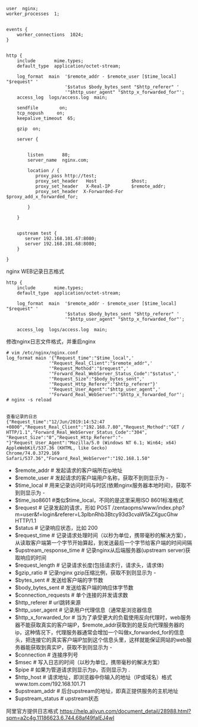 ```
user  nginx;
worker_processes  1;


events {
    worker_connections  1024;
}


http {
    include       mime.types;
    default_type  application/octet-stream;

    log_format  main  '$remote_addr - $remote_user [$time_local] "$request" '
                      '$status $body_bytes_sent "$http_referer" '
                      '"$http_user_agent" "$http_x_forwarded_for"';
    access_log  logs/access.log  main;

    sendfile        on;
    tcp_nopush     on;
    keepalive_timeout  65;

    gzip  on;

    server {


        listen       80;
        server_name  nginx.com;

        location / {
           proxy_pass http://test;
           proxy_set_header   Host             $host;
           proxy_set_header   X-Real-IP        $remote_addr;
           proxy_set_header  X-Forwarded-For  $proxy_add_x_forwarded_for;

        }

    }


    upstream test {
       server 192.168.101.67:8080;
       server 192.168.101.68:8080;
    }

}
```  


nginx WEB记录日志格式
```
http {
    include       mime.types;
    default_type  application/octet-stream;
 
    log_format  main  '$remote_addr - $remote_user [$time_local] "$request" '
                      '$status $body_bytes_sent "$http_referer" '
                      '"$http_user_agent" "$http_x_forwarded_for"';
 
    access_log  logs/access.log  main;
```  


修改nginx日志文件格式，并重启nginx  
```
# vim /etc/nginx/nginx.conf
log_format main '{"Request_time":"$time_local",'
                '"Request_Real_Client":"$remote_addr",'
                '"Request_Mothod":"$request",'
                '"Forward_Real_WebServer_Status_Code":"$status",'
                '"Request_Size":"$body_bytes_sent",'
                '"Request_Http_Referer":"$http_referer"}'
                '"Request_User_Agent":"$http_user_agent",'
                '"Forward_Real_WebServer":"$http_x_forwarded_for"';
# nginx -s reload


查看记录的日志
{"Request_time":"12/Jun/2019:14:52:47 +0800","Request_Real_Client":"192.168.7.80","Request_Mothod":"GET / HTTP/1.1","Forward_Real_WebServer_Status_Code":"304",
"Request_Size":"0","Request_Http_Referer":"-"}"Request_User_Agent":"Mozilla/5.0 (Windows NT 6.1; Win64; x64) AppleWebKit/537.36 (KHTML, like Gecko) 
Chrome/74.0.3729.169 Safari/537.36","Forward_Real_WebServer":"192.168.1.50"
```  


- $remote_addr # 发起请求的客户端所在ip地址
- $remote_user # 发起请求的客户端用户名称，获取不到则显示为 -
- $time_local # 用来记录访问时间与时区(依赖nginx服务器本地时间)，获取不到则显示为 -
- $time_iso8601 #类似$time_local，不同的是这里采用ISO 8601标准格式 
- $request # 记录发起的请求，形如 POST /zentaopms/www/index.php?m=user&f=login&referer=L3plbnRhb3Btcy93d3cvaW5kZXgucGhw HTTP/1.1
- $status # 记录响应状态，比如 200
- $request_time # 记录请求处理时间（以秒为单位，携带毫秒的解决方案），从读取客户端第一个字节开始算起，到发送最后一个字节给客户端的时间间隔
- $upstream_response_time # 记录nginx从后端服务器(upstream server)获取响应的时间
- $request_length # 记录请求长度(包括请求行，请求头，请求体)
- $gzip_ratio # 记录nginx gzip压缩比例，获取不到则显示为 -
- $bytes_sent # 发送给客户端的字节数
- $body_bytes_sent # 发送给客户端的响应体字节数
- $connection_requests # 单个连接的并发请求数
- $http_referer # url跳转来源
- $http_user_agent # 记录用户代理信息（通常是浏览器信息
- $http_x_forwarded_for # 当为了承受更大的负载使用反向代理时，web服务器不能获取真实的客户端IP，$remote_addr获取到的是反向代理服务器的ip，这种情况下，代理服务器通常会增加一个叫做x_forwarded_for的信息头，把连接它的真实客户端IP加到这个信息头里，这样就能保证网站的web服务器能获取到真实IP，获取不到则显示为 -
- $connection # 连接序列号
- $msec # 写入日志的时间（以秒为单位，携带毫秒的解决方案）
- $pipe # 如果为管道请求则显示为p，否则显示为 .
- $http_host # 请求地址，即浏览器中你输入的地址（IP或域名）格式www.tom.com/192.168.101.71
- $upstream_addr # 后台upstream的地址，即真正提供服务的主机地址
- $upstream_status # upstream状态

阿里官方提供日志格式
https://help.aliyun.com/document_detail/28988.html?spm=a2c4g.11186623.6.744.68af49falEJ4wI
